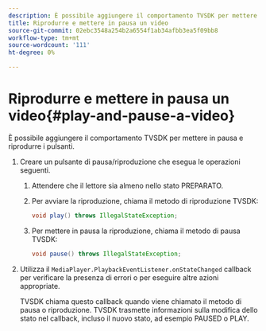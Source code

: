 ```yaml
---
description: È possibile aggiungere il comportamento TVSDK per mettere in pausa e riprodurre i pulsanti.
title: Riprodurre e mettere in pausa un video
source-git-commit: 02ebc3548a254b2a6554f1ab34afbb3ea5f09bb8
workflow-type: tm+mt
source-wordcount: '111'
ht-degree: 0%

---
```


# Riprodurre e mettere in pausa un video{#play-and-pause-a-video}

È possibile aggiungere il comportamento TVSDK per mettere in pausa e riprodurre i pulsanti.

1. Creare un pulsante di pausa/riproduzione che esegua le operazioni seguenti.
   1. Attendere che il lettore sia almeno nello stato PREPARATO.
   1. Per avviare la riproduzione, chiama il metodo di riproduzione TVSDK:

      ```java
      void play() throws IllegalStateException;
      ```

   1. Per mettere in pausa la riproduzione, chiama il metodo di pausa TVSDK:

      ```java
      void pause() throws IllegalStateException;
      ```

1. Utilizza il `MediaPlayer.PlaybackEventListener.onStateChanged` callback per verificare la presenza di errori o per eseguire altre azioni appropriate.

   TVSDK chiama questo callback quando viene chiamato il metodo di pausa o riproduzione. TVSDK trasmette informazioni sulla modifica dello stato nel callback, incluso il nuovo stato, ad esempio PAUSED o PLAY.
